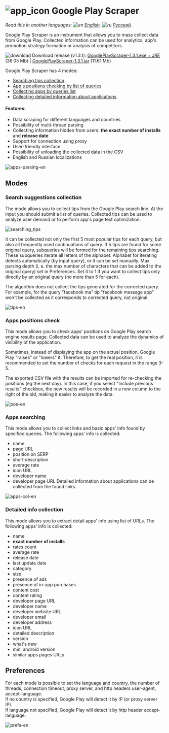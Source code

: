 # ![app_icon](https://user-images.githubusercontent.com/49783652/69971722-6c227600-1531-11ea-87f2-d51bd7b00379.png) Google Play Scraper

*Read this in another languages: ![en](https://user-images.githubusercontent.com/49783652/69971412-e56d9900-1530-11ea-8516-f9f1f6219147.png) 
[English](https://github.com/konovalov-maksim/play_market_parser/blob/master/README.md), 
![ru](https://user-images.githubusercontent.com/49783652/69971413-e56d9900-1530-11ea-8937-a7989b8d727d.png) 
[Русский](https://github.com/konovalov-maksim/play_market_parser/blob/master/README.ru.md).*

Google Play Scraper is an instrument that allows you to mass collect data from Google Play. 
Collected information can be used for analytics, app's promotion strategy formation or analysis of competitors.

![download](https://user-images.githubusercontent.com/49783652/70123296-6b99f480-1683-11ea-8f71-ac9d1e14fd54.png) Download release (v1.3.1): 
[GooglePlayScraper-1.3.1.exe + JRE](https://github.com/konovalov-maksim/play_market_parser/releases/download/1.3.1/GooglePlayScraper-1.3.1.zip) (36.05 Mb) | 
[GooglePlayScraper-1.3.1.jar](https://github.com/konovalov-maksim/play_market_parser/releases/download/1.3.1/GooglePlayScraper-1.3.1.jar) (11.61 Mb)

Google Play Scraper has 4 modes:
- [Searching tips collection](#search-suggestions-collection)
- [App's positions checking by list of queries](#apps-positions-check)
- [Collecting apps by queries list](#apps-collection)
- [Collecting detailed information about applications](#detailed-info-collection)

#### Features:
- Data scraping for different languages ​​and countries
- Possibility of multi-thread parsing
- Collecting information hidden from users: **the exact number of installs** and **release date**
- Support for connection using proxy
- User-friendly interface
- Possibility of unloading the collected data in the CSV
- English and Russian localizations

![apps-parsing-en](https://user-images.githubusercontent.com/49783652/69831631-506e5580-123b-11ea-9138-de99b59d4c3d.png)

## Modes

### Search suggestions collection
The mode allows you to collect tips from the Google Play search line. At the input you should submit a list of queries. 
Collected tips can be used to analyze user demand or to perform app's page text optimization.

![searching_tips](https://user-images.githubusercontent.com/49783652/69968618-d46e5900-152b-11ea-83ce-c4adf0cf80b9.png)

It can be collected not only the first 5 most popular tips for each query, but also all frequently used continuations of query. 
If 5 tips are found for some original query, subqueries will be formed for the remaining tips searching. 
These subqueries iterate all letters of the alphabet. Alphabet for iterating detects automatically (by input query), or it can be set manually. 
Max parsing depth (i. e. the max number of characters that can be added to the original query) set in Preferences. 
Set it to 1 if you want to collect tips only directly by an original query (no more than 5 for each).

The algorithm does not collect the tips generated for the corrected query. 
For example, for the query "facebook ma" tip "facebook message app" won't be collected as it corresponds to corrected query, not original.

![tips-en](https://user-images.githubusercontent.com/49783652/69831637-5106ec00-123b-11ea-8842-ce593f956803.png)

### Apps positions check
This mode allows you to check apps' positions on Google Play search engine results page. 
Collected data can be used to analyze the dynamics of visibility of the application.

Sometimes, instead of displaying the app on the actual position, Google Play "raises" or "lowers" it. 
Therefore, to get the real position, it is recommended to set the number of checks for each request in the range 3-5.

The exported CSV file with the results can be imported for re-checking the positions (eg the next day). 
In this case, if you select "Include previous results" checkbox, 
the new results will be recorded in a new column to the right of the old, making it easier to analyze the data.

![pos-en](https://user-images.githubusercontent.com/49783652/69831633-5106ec00-123b-11ea-8da8-0d7e217a4bb6.png)


### Apps searching
This mode allows you to collect links and basic apps' info found by specified queries. The following apps' info is collected:
- name
- page URL 
- position on SERP
- short description
- average rate
- icon URL
- developer name
- developer page URL
Detailed information about applications can be collected from the found links.

![apps-col-en](https://user-images.githubusercontent.com/49783652/69831629-506e5580-123b-11ea-9385-21778201892d.png)

### Detailed info collection
This mode allows you to extract detail apps' info using list of URLs.
The following apps' info is collected:
- name
- **exact number of installs**
- rates count
- average rate
- release date
- last update date
- category
- size
- presence of ads
- presence of in-app purchases
- content cost
- content rating
- developer page URL
- developer name
- developer website URL
- developer email 
- developer address
- icon URL
- detailed description
- version
- what's new
- min. android version
- similar apps pages URLs

## Preferences
For each mode is possible to set the language and country, the number of threads, connection timeout, proxy server, and http headers user-agent, 
accept-language.  
If no country is specified, Google Play will detect it by IP (or proxy server IP).  
If language not specified, Google Play will detect it by http header accept-language.  

![prefs-en](https://user-images.githubusercontent.com/49783652/69831635-5106ec00-123b-11ea-84fe-1ef2e501248f.png)